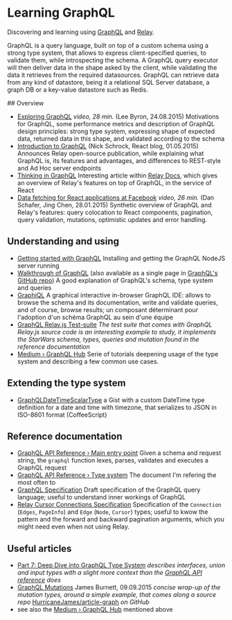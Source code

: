 # Learning GraphQL

Discovering and learning using [GraphQL](http://graphql.org) and [Relay](https://facebook.github.io/relay/).

GraphQL is a query language, built on top of a custom schema using a strong type system, that allows to express client-specified queries, to validate them, while introspecting the schema. A GraphQL query executor will then deliver data in the shape asked by the client, while validating the data it retrieves from the required datasources. GraphQL can retrieve data from any kind of datastore, being it a relational SQL Server database, a graph DB or a key-value datastore such as Redis.

## Overview

* [Exploring GraphQL](https://www.youtube.com/watch?v=cr4QB3j8qFc) _video, 28 min._ (Lee Byron, 24.08.2015) Motivations for GraphQL, some performance metrics and description of GraphQL design principles: strong type system, expressing shape of expected data, returned data in this shape, and validated according to the schema
* [Introduction to GraphQL](https://facebook.github.io/react/blog/2015/05/01/graphql-introduction.html) (Nick Schrock, React blog, 01.05.2015) Announces Relay open-source publication, while explaining what GraphQL is, its features and advantages, and differences to REST-style and Ad Hoc server endpoints
* [Thinking in GraphQL](https://facebook.github.io/relay/docs/thinking-in-graphql.html) Interesting article within [Relay Docs](https://facebook.github.io/relay/), which gives an overview of Relay's features on top of GraphQL, in the service of React
* [Data fetching for React applications at Facebook](https://youtu.be/9sc8Pyc51uU) _video, 26 min._ (Dan Schafer, Jing Chen, 28.01.2015) Synthetic overview of GraphQL and Relay's features: query colocation to React components, pagination, query validation, mutations, optimistic updates and error handling.

## Understanding and using

* [Getting started with GraphQL](http://graphql.org/docs/getting-started/) Installing and getting the GraphQL NodeJS server running
* [Walkthrough of GraphQL](http://graphql.org/docs/intro/) (also available as a single page in [GraphQL's GitHub repo](https://github.com/facebook/graphql)) A good explanation of GraphQL's schema, type system and queries
* [GraphiQL](https://github.com/graphql/graphiql) A graphical interactive in-browser GraphQL IDE: allows to browse the schema and its documentation, write and validate queries, and of course, browse results; un composant déterminant pour l'adoption d'un schéma GraphQL au sein d'une équipe
* [GraphQL Relay.js Test-suite](https://github.com/graphql/graphql-relay-js/tree/master/src/__tests__) _The test suite that comes with GraphQL Relay.js source code is an interesting example to study, it implements the StarWars schema, types, queries and mutation found in the reference documentation_
* [Medium › GraphQL Hub](https://medium.com/the-graphqlhub) Serie of tutorials deepening usage of the type system and describing a few common use cases.
 
## Extending the type system

* [GraphQLDateTimeScalarType](https://gist.github.com/olange/f6c57d3ca577955fc3a51aa62f88c948) a Gist with a custom DateTime type definition for a date and time with timezone, that serializes to JSON in ISO-8601 format (CoffeeScript)

## Reference documentation

* [GraphQL API Reference › Main entry point](http://graphql.org/docs/api-reference-graphql/) Given a schema and request string, the `graphql` function lexes, parses, validates and executes a GraphQL request
* [GraphQL API Reference › Type system](http://graphql.org/docs/api-reference-type-system/) The document I'm refering the most often to
* [GraphQL Specification](http://facebook.github.io/graphql/) Draft specification of the GraphQL query language; useful to understand inner workings of GraphQL
* [Relay Cursor Connections Specification](https://facebook.github.io/relay/graphql/connections.htm) Specification of the `Connection` (`Edges`, `PageInfo`) and `Edge` (`Node`, `Cursor`) types; useful to kwow the pattern and the forward and backward pagination arguments, which you might need even when not using Relay.

## Useful articles

* [Part 7: Deep Dive into GraphQL Type System](https://github.com/mugli/learning-graphql/blob/master/7.%20Deep%20Dive%20into%20GraphQL%20Type%20System.md#graphqlinterfacetype) _describes interfaces, union and input types with a slight more context than the [GraphQL API reference](http://graphql.org/docs/api-reference-type-system/) does_
* [GraphQL Mutations](https://medium.com/@HurricaneJames/graphql-mutations-fb3ad5ae73c4#.qm2wjddzr) James Burnett, 09.09.2015 _concise wrap-up of the mutation types, around a simple example, that comes along a source repo_ [HurricaneJames/article-graph](https://github.com/HurricaneJames/article-graph) _on GitHub_
* see also the [Medium › GraphQL Hub](https://medium.com/the-graphqlhub) mentioned above
